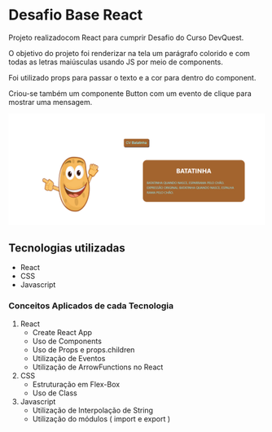 # Desafio Base React
Projeto realizadocom React para cumprir Desafio do Curso DevQuest.
<p>
O objetivo do projeto foi renderizar na tela um parágrafo colorido e com todas as letras maiúsculas usando JS por meio de components.

Foi utilizado props para passar o texto e a cor para dentro do component.

Criou-se também um componente Button com um evento de clique para mostrar uma mensagem.
</p>

<img src ="./src/gif/tela.gif" alt="gif da tela do projeto.">


## Tecnologias utilizadas
- React
- CSS
- Javascript

### Conceitos Aplicados de cada Tecnologia
<ol>
    <li>React
        <ul>
        <li>Create React App</li>
        <li>Uso de Components</li>
        <li>Uso de Props e props.children</li>
        <li>Utilização de Eventos</li>
        <li>Utilização de ArrowFunctions no React</li>
        </ul>
    </li>
    <li>CSS
        <ul>
        <li>Estruturação em Flex-Box</li>
        <li>Uso de Class</li>
        </ul>
    </li>
    <li>Javascript
        <ul>
        <li>Utilização de Interpolação de String </li>
        <li>Utilização do módulos ( import e export ) </li>
        </ul>
    </li>

</ol>



